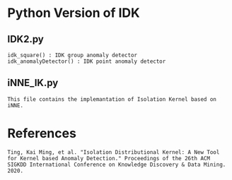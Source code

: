 # Python Version of IDK
## IDK2.py
    idk_square() : IDK group anomaly detector
    idk_anomalyDetector() : IDK point anomaly detector

## iNNE_IK.py
    This file contains the implemantation of Isolation Kernel based on iNNE.

# References
    Ting, Kai Ming, et al. "Isolation Distributional Kernel: A New Tool for Kernel based Anomaly Detection." Proceedings of the 26th ACM SIGKDD International Conference on Knowledge Discovery & Data Mining. 2020.
